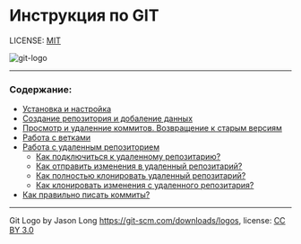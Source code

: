 # Инструкция по GIT

LICENSE: [MIT](license.md)

![git-logo](https://git-scm.com/images/logos/downloads/Git-Logo-1788C.png)

---

### Содержание:
* [Установка и настройка](./install.md)
* [Создание репозитория и добаление данных](./create.md)
* [Просмотр и удаленние коммитов. Возвращение к старым версиям](./removing-commits.md)
* [Работа с ветками](./branch.md)
* [Работа с удаленным репозиторием](./remote-repository.md)
  * [Как подключиться к удаленному репозитарию?](./rr-connection.md)
  * [Как отправить изменения в удаленный репозитарий?](./rr-change.md)
  * [Как полностью клонировать удаленный репозитарий?](./rr-clone.md)
  * [Как клонировать изменения с удаленного репозитария?](./rr-pull.md)
* [Как правильно писать коммиты?]()
---
Git Logo by Jason Long https://git-scm.com/downloads/logos, license: [CC BY 3.0](https://creativecommons.org/licenses/by/3.0/)
